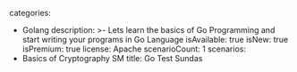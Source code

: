 categories:
  - Golang
description: >-
  Lets learn the basics of Go Programming and start writing your programs in Go
  Language
isAvailable: true
isNew: true
isPremium: true
license: Apache
scenarioCount: 1
scenarios:
  - Basics of Cryptography SM
title: Go Test Sundas
